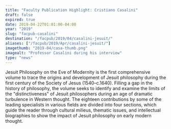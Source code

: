 ```yaml
---
title: "Faculty Publication Highlight: Cristiano Casalini"
draft: false
expired: true
date: 2019-04-22T01:01:00-04:00
year: "2019"
slug: "facpub-casalini"
destination: "/facpub/2019/04/casalini-jesuit/"
aliases: ["/facpub/2019/Apr/casalini-jesuit/"]
imagethumb: "2019-04/casa-thumb.png"
imagealt: "Professor Casalini during his interview"
type: "news"
---
```


Jesuit Philosophy on the Eve of Modernity is the first comprehensive volume to trace the origins and development of Jesuit philosophy during the first century of the Society of Jesus (1540–c.1640). Filling a gap in the history of philosophy, the volume seeks to identify and examine the limits of the "distinctiveness" of Jesuit philosophers during an age of dramatic turbulence in Western thought. The eighteen contributions by some of the leading specialists in various fields are divided into four sections, which guide the reader through cultural milieus, thematic issues, and intellectual biographies to show the impact of Jesuit philosophy on early modern thought. 

